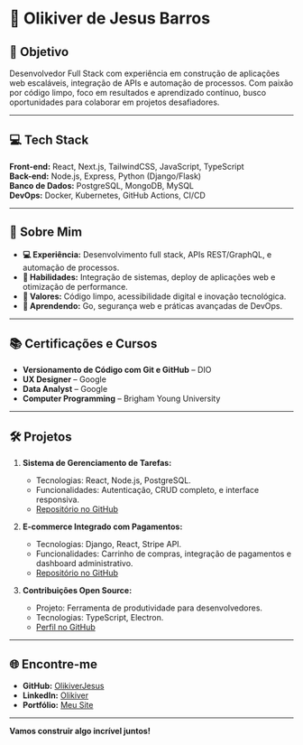 # 👋 Olikiver de Jesus Barros

## 🎯 Objetivo
Desenvolvedor Full Stack com experiência em construção de aplicações web escaláveis, integração de APIs e automação de processos. Com paixão por código limpo, foco em resultados e aprendizado contínuo, busco oportunidades para colaborar em projetos desafiadores.

---

## 💻 Tech Stack
**Front-end:** React, Next.js, TailwindCSS, JavaScript, TypeScript  
**Back-end:** Node.js, Express, Python (Django/Flask)  
**Banco de Dados:** PostgreSQL, MongoDB, MySQL  
**DevOps:** Docker, Kubernetes, GitHub Actions, CI/CD  

---

## 🚀 Sobre Mim
- **💻 Experiência:** Desenvolvimento full stack, APIs REST/GraphQL, e automação de processos.  
- **🔧 Habilidades:** Integração de sistemas, deploy de aplicações web e otimização de performance.  
- **🎯 Valores:** Código limpo, acessibilidade digital e inovação tecnológica.  
- **🌱 Aprendendo:** Go, segurança web e práticas avançadas de DevOps.

---

## 📚 Certificações e Cursos
- **Versionamento de Código com Git e GitHub** – DIO  
- **UX Designer** – Google  
- **Data Analyst** – Google  
- **Computer Programming** – Brigham Young University  

---

## 🛠️ Projetos
1. **Sistema de Gerenciamento de Tarefas:**  
   - Tecnologias: React, Node.js, PostgreSQL.  
   - Funcionalidades: Autenticação, CRUD completo, e interface responsiva.  
   - [Repositório no GitHub](https://github.com/OlikiverJesus/tarefa-manager)  

2. **E-commerce Integrado com Pagamentos:**  
   - Tecnologias: Django, React, Stripe API.  
   - Funcionalidades: Carrinho de compras, integração de pagamentos e dashboard administrativo.  
   - [Repositório no GitHub](https://github.com/OlikiverJesus/ecommerce-app)  

3. **Contribuições Open Source:**  
   - Projeto: Ferramenta de produtividade para desenvolvedores.  
   - Tecnologias: TypeScript, Electron.  
   - [Perfil no GitHub](https://github.com/OlikiverJesus)  

---

## 🌐 Encontre-me
- **GitHub:** [OlikiverJesus](https://github.com/OlikiverJesus)  
- **LinkedIn:** [Olikiver](https://www.linkedin.com/in/olikiverdejesusbarros/)  
- **Portfólio:** [Meu Site](https://olikiverjesus.github.io/portfolio/)  

---

**Vamos construir algo incrível juntos!**
